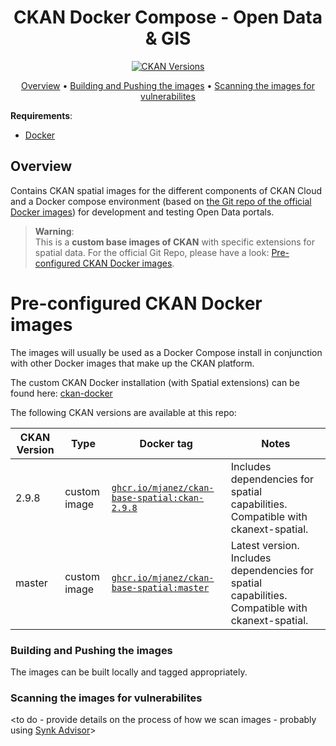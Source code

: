 <h1 align="center">CKAN Docker Compose - Open Data & GIS</h1>
<p align="center">
<a href="https://github.com/OpenDataGIS/ckan"><img src="https://img.shields.io/badge/Docker%20CKAN-2.9.8-brightgreen" alt="CKAN Versions"></a>


<p align="center">
    <a href="#overview">Overview</a> •
    <a href="#building-and-pushing-the-images">Building and Pushing the images</a> •
    <a href="#scanning-the-images-for-vulnerabilites">Scanning the images for vulnerabilites</a>
</p>

**Requirements**:
* [Docker](https://docs.docker.com/get-docker/)

## Overview
Contains CKAN spatial images for the different components of CKAN Cloud and a Docker compose environment (based on [the Git repo of the official Docker images](https://github.com/ckan/ckan-docker-base)) for development and testing Open Data portals.

>**Warning**:<br>
>This is a **custom base images of CKAN** with specific extensions for spatial data. For the official Git Repo, please have a look: [Pre-configured CKAN Docker images](https://github.com/ckan/ckan-docker-base).

# Pre-configured CKAN Docker images

The images will usually be used as a Docker Compose install in conjunction with other Docker images that make up the CKAN platform. 

The custom CKAN Docker installation (with Spatial extensions) can be found here: [ckan-docker](https://github.com/mjanez/ckan-docker)

The following CKAN versions are available at this repo:

| CKAN Version | Type | Docker tag | Notes |
| --- | --- | --- | --- |
| 2.9.8 | custom image | [`ghcr.io/mjanez/ckan-base-spatial:ckan-2.9.8`](https://github.com/users/mjanez/packages/container/ckan-base-spatial/85367720?tag=ckan-2.9.8) | Includes dependencies for spatial capabilities. Compatible with ckanext-spatial. |
| master | custom image | [`ghcr.io/mjanez/ckan-base-spatial:master`](https://github.com/users/mjanez/packages/container/ckan-base-spatial/85367720?tag=latest) | Latest version. Includes dependencies for spatial capabilities. Compatible with ckanext-spatial. |

### Building and Pushing the images

The images can be built locally and tagged appropriately.


### Scanning the images for vulnerabilites

<to do - provide details on the process of how we scan images - probably using [Synk Advisor](https://docs.docker.com/develop/scan-images/)>
